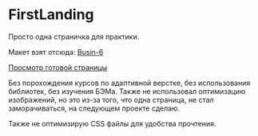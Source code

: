 # FirstLanding

Просто одна страничка для практики.

Макет взят отсюда: [Busin-6](https://www.figma.com/file/rmilnNjXrWNufb1MGibYqA/Landing-page-Busin-6-(Community)?node-id=2%3A17)

[Просмотр готовой страницы](https://translogik.github.io/FirstLanding/)

Без порохождения курсов по адаптивной верстке, без использования библиотек, без изучения БЭМа. Также не использовал оптимизацию изображений, но это из-за того, что одна страница, не стал заморачиваться, на следующем проекте сделаю.

Также не оптимизирую CSS файлы для удобства прочтения.
